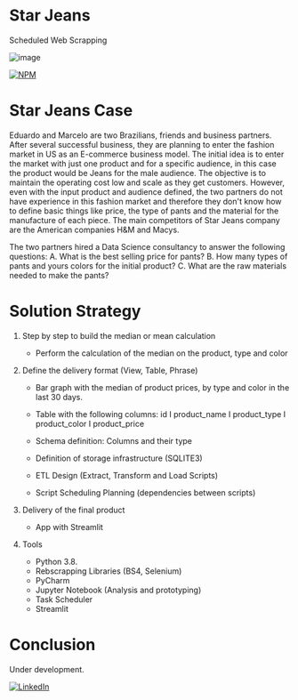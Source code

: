 # Star Jeans
Scheduled Web Scrapping 

![image](https://user-images.githubusercontent.com/85264359/137332650-3501f247-d830-4458-ac97-01e683c13292.png)



[![NPM](https://img.shields.io/npm/l/react)](https://github.com/djalmajr07/starjeans/blob/main/LICENSE) 

# Star Jeans Case

Eduardo and Marcelo are two Brazilians, friends and business partners. After several successful business, they are planning to enter the fashion market in US as an E-commerce business model. The initial idea is to enter the market with just one product and for a specific audience, in this case the product would be Jeans for the male audience. The objective is to maintain the operating cost low and scale as they get customers. However, even with the input product and audience defined, the two partners do not have experience in this fashion market and therefore they don't know how to define basic things like price, the type of pants and the material for the manufacture of each piece. The main competitors of Star Jeans company are the American companies H&M and Macys.

The two partners hired a Data Science consultancy to answer the following questions: 
A. What is the best selling price for pants? 
B. How many types of pants and yours colors for the initial product? 
C. What are the raw materials needed to make the pants?

# Solution Strategy

1. Step by step to build the median or mean calculation
    - Perform the calculation of the median on the product, type and color  

2. Define the delivery format (View, Table, Phrase)
    - Bar graph with the median of product prices, by type and color in the last 30 days.

    - Table with the following columns: id I product_name I product_type I product_color I product_price

    - Schema definition: Columns and their type

    - Definition of storage infrastructure (SQLITE3)

    - ETL Design (Extract, Transform and Load Scripts)

    - Script Scheduling Planning (dependencies between scripts)


3. Delivery of the final product
    - App with Streamlit

4. Tools
     - Python 3.8.
     - Rebscrapping Libraries (BS4, Selenium)
     - PyCharm
     - Jupyter Notebook (Analysis and prototyping)
     - Task Scheduler
     - Streamlit



#  Conclusion

Under development.



[<img alt="LinkedIn" src="https://img.shields.io/badge/LinkedIn-0077B5?style=for-the-badge&logo=linkedin&logoColor=white"/>](https://www.linkedin.com/in/djalmajunior07)


